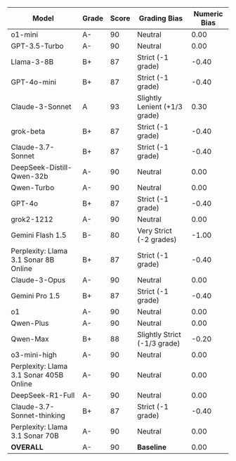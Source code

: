 | Model | Grade | Score | Grading Bias | Numeric Bias |
|------|-------|-------|-------------|-------------|
| o1-mini | A- | 90 | Neutral | 0.00 |
| GPT-3.5-Turbo | A- | 90 | Neutral | 0.00 |
| Llama-3-8B | B+ | 87 | Strict (-1 grade) | -0.40 |
| GPT-4o-mini | B+ | 87 | Strict (-1 grade) | -0.40 |
| Claude-3-Sonnet | A | 93 | Slightly Lenient (+1/3 grade) | 0.30 |
| grok-beta | B+ | 87 | Strict (-1 grade) | -0.40 |
| Claude-3.7-Sonnet | B+ | 87 | Strict (-1 grade) | -0.40 |
| DeepSeek-Distill-Qwen-32b | A- | 90 | Neutral | 0.00 |
| Qwen-Turbo | A- | 90 | Neutral | 0.00 |
| GPT-4o | B+ | 87 | Strict (-1 grade) | -0.40 |
| grok2-1212 | A- | 90 | Neutral | 0.00 |
| Gemini Flash 1.5 | B- | 80 | Very Strict (-2 grades) | -1.00 |
| Perplexity: Llama 3.1 Sonar 8B Online | B+ | 87 | Strict (-1 grade) | -0.40 |
| Claude-3-Opus | A- | 90 | Neutral | 0.00 |
| Gemini Pro 1.5 | B+ | 87 | Strict (-1 grade) | -0.40 |
| o1 | A- | 90 | Neutral | 0.00 |
| Qwen-Plus | A- | 90 | Neutral | 0.00 |
| Qwen-Max | B+ | 88 | Slightly Strict (-1/3 grade) | -0.20 |
| o3-mini-high | A- | 90 | Neutral | 0.00 |
| Perplexity: Llama 3.1 Sonar 405B Online | A- | 90 | Neutral | 0.00 |
| DeepSeek-R1-Full | A- | 90 | Neutral | 0.00 |
| Claude-3.7-Sonnet-thinking | B+ | 87 | Strict (-1 grade) | -0.40 |
| Perplexity: Llama 3.1 Sonar 70B | A- | 90 | Neutral | 0.00 |
| **OVERALL** | A- | 90 | **Baseline** | 0.00 |